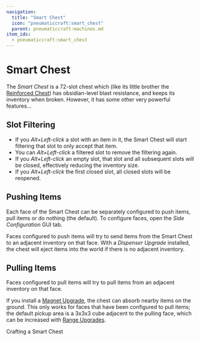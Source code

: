 ```yaml
---
navigation:
  title: "Smart Chest"
  icon: "pneumaticcraft:smart_chest"
  parent: pneumaticcraft:machines.md
item_ids:
  - pneumaticcraft:smart_chest
---
```


# Smart Chest

The *Smart Chest* is a 72-slot chest which (like its little brother the [Reinforced Chest](./reinforced_chest.md)) has obsidian-level blast resistance, and keeps its inventory when broken. However, it has some other very powerful features...

## Slot Filtering


- If you *Alt+Left-click* a slot with an item in it, the Smart Chest will start filtering that slot to only accept that item.
- You can *Alt+Left-click* a filtered slot to remove the filtering again.
- If you *Alt+Left-click* an empty slot, that slot and all subsequent slots will be closed, effectively reducing the inventory size.
- If you *Alt+Left-click* the first closed slot, all closed slots will be reopened.

## Pushing Items

Each face of the Smart Chest can be separately configured to push items, pull items or do nothing (the default). To configure faces, open the *Side Configuration* GUI tab.

Faces configured to push items will try to send items from the Smart Chest to an adjacent inventory on that face.  With a *Dispenser Upgrade* installed, the chest will eject items into the world if there is no adjacent inventory.

## Pulling Items

Faces configured to pull items will try to pull items from an adjacent inventory on that face.

If you install a [Magnet Upgrade](../base_concepts/upgrades.md#magnet), the chest can absorb nearby items on the ground. This only works for faces that have been configured to pull items; the default pickup area is a 3x3x3 cube adjacent to the pulling face, which can be increased with [Range Upgrades](../base_concepts/upgrades.md#range).

Crafting a Smart Chest

<Recipe id="pneumaticcraft:smart_chest" />


